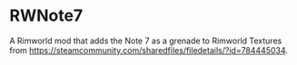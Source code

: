 # RWNote7
A Rimworld mod that adds the Note 7 as a grenade to Rimworld
Textures from https://steamcommunity.com/sharedfiles/filedetails/?id=784445034.
